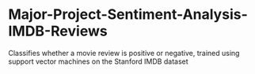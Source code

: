 # Major-Project-Sentiment-Analysis-IMDB-Reviews
Classifies whether a movie review is positive or negative, trained using support vector machines on the Stanford IMDB dataset
